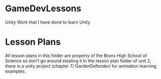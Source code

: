 # GameDevLessons
 Unity Work that I have done to learn Unity
# Lesson Plans 
 All lesson plans in this folder are property of the Bronx High School of Science so don't go around stealing it
 In the lesson plan folder of unit 2, there is a unity project (chapter 7/ GardenDefender) for animation learning examples.

